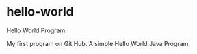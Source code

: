 # hello-world
Hello World Program.

My first program on Git Hub. A simple Hello World Java Program.
